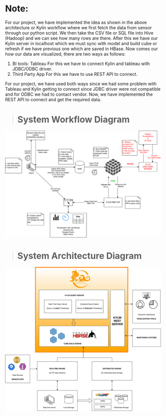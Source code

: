 # Note:
For our project, we have implemented the idea as shown in the above architecture or Kylin workflow where we first fetch the data from sensor through our python script. We then take the CSV file or SQL file into Hive (Hadoop) and we can see how many rows are there. After this we have our Kylin server in localhost which we must sync with model and build cube or refresh if we have previous one which are saved in HBase. Now comes our how our data are visualized, there are two ways as follows:

1. BI tools: Tableau
For this we have to connect Kylin and tableau with JDBC/ODBC driver.
2. Third Party App
For this we have to use REST API to connect.

For our project, we have used both ways since we had some problem with Tableau and Kylin getting to connect since JDBC driver were not compatible and for ODBC we had to contact vendor. Now, we have implemented the REST API to connect and get the required data.

># System Workflow Diagram

![alt](./image/Application%20Processing%20Diagram.png)

># System Architecture Diagram

![alt](./image/system%20architecture%20diagram.jpg)
